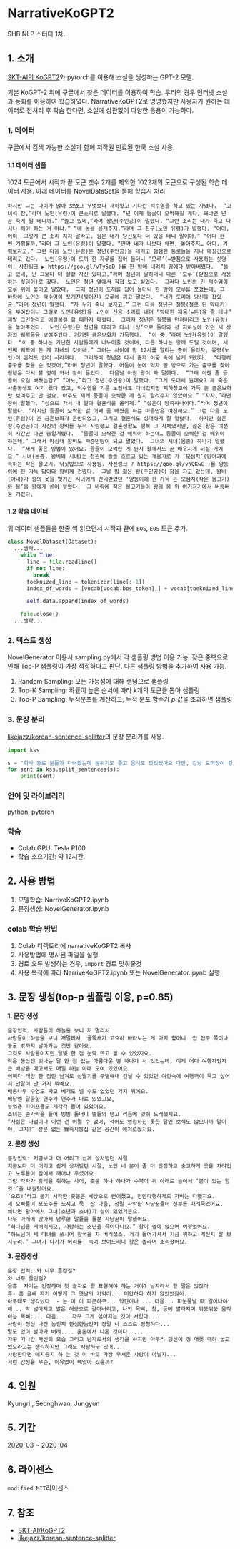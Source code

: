 # NarrativeKoGPT2
SHB NLP 스터디 1차.
  
## 1. 소개
[SKT-AI의 KoGPT2](https://github.com/SKT-AI/KoGPT2)와 pytorch를 이용해 소설을 생성하는 GPT-2 모델.
  
기본 KoGPT-2 위에 구글에서 찾은 데이터를 이용하여 학습. 우리의 경우 인터넷 소설과 동화를 이용하여 학습하였다. 
NarrativeKoGPT2로 명명했지만 사용자가 원하는 데이터로 전처리 후 학습 한다면, 소설에 상관없이 다양한 응용이 가능하다.

### 1. 데이터
구글에서 검색 가능한 소설과 함께 저작권 만료된 한국 소설 사용.
#### 1.1 데이터 샘플
1024 토큰에서 시작과 끝 토큰 갯수 2개를 제외한 1022개의 토큰으로 구성된 학습 데이터 사용. 아래 데이터를 NovelDataSet을 통해 학습시 처리 
```
하지만 그는 나이가 많아 보였고 무엇보다 새하얗고 기다란 턱수염을 하고 있는 자였다.  “고 녀석 참,”라며 노인(유령)이 큰소리로 말했다. “넌 이제 등골이 오싹해질 게다, 왜냐면 넌 곧 죽게 될 테니까.” “놀고 있네,”라며 청년(주인공)이 말했다. “그런 소리는 내가 죽고 나서나 해야 하는 거 아냐.” “네 놈을 뭉개주지.”라며 그 친구(노인 유령)가 말했다. “어이, 어이, 그렇게 큰 소리 치지 말라고. 힘은 내가 당신보다 더 있을 테니 말이야.” “어디 한 번 겨뤄볼까,”라며 그 노인(유령)이 말했다. “만약 네가 나보다 쌔면, 놓아주지… 어디, 겨뤄보자고.” 그런 다음 노인(유령)은 청년(주인공)을 데리고 껌껌한 통로들을 지나 대장간으로 데리고 갔다.  노인(유령)이 도끼 한 자루를 집어 들더니 ‘모루’(=받침으로 사용하는 쇳덩이. 사진링크 ▶ https://goo.gl/vTy5cD )를 한 방에 내려쳐 땅에다 받아버렸다.  “놀고 있네, 난 그보다 더 잘할 자신 있다고.”라며 청년이 말하더니 다른 ‘모루’(받침으로 사용하는 쇳덩이)로 갔다.  노인은 청년 옆에서 직접 보고 싶었다.  그러다 노인의 긴 턱수염이 모루 위에 놓이고 말았다.  그때 청년이 도끼를 집어 들더니 한 방에 모루를 쪼갰는데, 그 바람에 노인의 턱수염이 쪼개진(찢어진) 모루에 끼고 말았다.  “내가 도리어 당신을 잡았군,”라며 청년이 말했다. “자 누가 죽나 보자고.” 그런 다음 청년은 철봉(철로 된 막대기)을 부여잡더니 그걸로 노인(유령)을 노인이 신음 소리를 내며 “막대한 재물(=돈)을 줄 테니” 제발 그만하라고 애걸복걸 할 때까지 때렸다.  그러자 청년은 철봉을 던져버리고 노인(유령)을 놓아주었다.  노인(유령)은 청년을 데리고 다시 ‘성’으로 돌아와 성 지하실에 있던 세 상자의 궤짝들을 보여주었다. 거기엔 금은보화가 가득했다.  “이 중,”라며 노인(유령)이 말했다. “이 중 하나는 가난한 사람들에게 나누어줄 것이며, 다른 하나는 왕깨 드릴 것이며, 세 번째 궤짝에 든 게 자네의 것이네.” 그러는 사이에 밤 12시를 알리는 종이 울리자, 유령(노인)이 흔적도 없이 사라져다.  그리하여 청년은 다시 혼자 어둠 속에 남게 되었다.  “다행히 출구를 찾을 순 있겠어,”라며 청년이 말했다. 어둠이 눈에 익자 곧 방으로 가는 출구를 찾아 청년은 다시 불 옆에 와서 잠이 들었다.  다음날 아침 왕이 와 말했다.  “그래 이젠 좀 등골이 오걸 배웠는감?” “아뇨,”라고 청년(주인공)이 말했다. “그게 도대체 뭔데요? 제 죽은 사촌동생도 여기 왔다 갔고, 턱수염을 기른 노인네도 다녀갔지만 지하창고에 가득 든 금은보화만 보여주고 만 걸요. 아주도 제게 등골이 오싹한 게 뭔지 알려주지 않았어요.” “자자,”라면 왕이 말했다. “성으로 가서 내 딸과 결혼식을 올리게.” “성은이 망극하나이다.”라며 청년이 말했다. “하지만 등골이 오싹한 걸 어째 좀 배웠음 하는 마음만은 여전해요.” 그런 다음 노인(유령)이 준 금은보화가 운반되었고, 그리고 결혼식도 성대하게 잘 열렸다.  하지만 젊은 왕(주인공)이 자신의 왕비를 무척 사랑했고 결혼생활도 행복 그 자체였지만, 젊은 왕은 여전히 시간만 나면 중얼거렸다.  “등골이 오싹한 걸 배워야 하는데… 등골이 오싹한 걸 배워야 하는데.” 그래서 마침내 왕비도 짜증만땅이 되고 말았다.  그녀의 시녀(몸종) 하나가 말했다.  “제게 좋은 방법이 있어요. 등골이 오싹한 게 뭔지 왕께서도 곧 배우시게 되실 거예요.” 시녀(몸종. 왕비의 시녀)는 정원에 졸졸 흐르고 있는 개울가로 가 ‘모샘치’(잉어과에 속하는 작은 물고기. 낚싯밥으로 사용됨. 사진링크 ? https://goo.gl/vNQKwC )를 양동이에 한 가득 담아와 왕비께 건넸다.  그날 밤 젊은 왕(주인공)이 잠을 자고 있는데, 왕비(아내)가 왕의 옷을 벗기곤 시녀에게 건네받았던 ‘양동이에 한 가득 든 모샘치(작은 물고기)와 물’을 왕에게 쏟아 부었다.  그 바람에 작은 물고기들이 왕의 몸 위 여기저기에서 버둥버둥 거렸다.
```

#### 1.2 학습 데이터
위 데이터 샘플들을 한줄 씩 읽으면서 시작과 끝에 `BOS`, `EOS` 토큰 추가.
```python
class NovelDataset(Dataset):
  ...생략...
    while True:
      line = file.readline()
      if not line:
        break
      toeknized_line = tokenizer(line[:-1])
      index_of_words = [vocab[vocab.bos_token],] + vocab[toeknized_line]+ [vocab[vocab.eos_token]]

      self.data.append(index_of_words)

    file.close()
  ...생략...
```
### 2. 텍스트 생성
NovelGenerator 이용시 sampling.py에서 각 샘플링 방법 이용 가능. 잦은 중복으로 인해 Top-P 샘플링이 가장 적절하다고 판단. 다른 샘플링 방법을 추가하여 사용 가능.

1. Random Sampling: 모든 가능성에 대해 랜덤으로 샘플링
2. Top-K Sampling: 확률이 높은 순서에 따라 k개의 토큰을 뽑아 샘플링
3. Top-P Sampling: 누적분포를 계산하고, 누적 분포 함수가 $p$ 값을 초과하면 샘플링

### 3. 문장 분리
[likejazz/korean-sentence-splitter](https://github.com/likejazz/korean-sentence-splitter)의 문장 분리기를 사용.
```python
import kss

s = "회사 동료 분들과 다녀왔는데 분위기도 좋고 음식도 맛있었어요 다만, 강남 토끼정이 강남 쉑쉑버거 골목길로 쭉 올라가야 하는데 다들 쉑쉑버거의 유혹에 넘어갈 뻔 했답니다 강남역 맛집 토끼정의 외부 모습."
for sent in kss.split_sentences(s):
    print(sent)
```
### 언어 및 라이브러리
python, pytorch
### 학습
- Colab GPU: Tesla P100
- 학습 소요기간: 약 12시간.


## 2. 사용 방법
1) 모델학습: NarriveKoGPT2.ipynb
2) 문장생성: NovelGenerator.ipynb

###  colab 학습 방법 
1. Colab 디렉토리에 narrativeKoGPT2 복사
2. 사용방법에 명시된 파일을 실행. 
3. 경로 오류 발생하는 경우, `import` 경로 맞춰줄것 
4. 사용 목적에 따라 NarriveKoGPT2.ipynb 또는 NovelGenerator.ipynb 실행
 
## 3. 문장 생성(top-p 샘플링 이용, p=0.85)
  
**1. 문장 생성**
```
문장입력: 사람들이 하늘을 보니 저 멀리서
사람들이 하늘을 보니 저멀리서  굴뚝새가 고요히 바라보는 게 마치 할머니  집 입구 쪽이나 동굴 밖까지 날아가는 것만 같아요.
그것도 사람들이지만 달빛 한 점 눈딱 뜨고 볼 수 있었지요.
작은 동산엔 빛나는 달 한 점 없는 아름다운 별 하나가 서 있었는데, 이게 어디 여행자인지 큰 배낭을 메고서도 매일 하늘 아래 모여 있었어요.
어쩌다 태양 한 점만 남겨도 산딸기를 구별해내 건널 수 있었던 여인숙에 여행객이 묵고 싶어서 안달이 난 거지 뭐예요.
배롱나무 수염도 짜고 베개도 벨 수도 없었던 거지 뭐예요.
배낭엔 달콤한 연주가 연주가 따로 있었고요,
부엌용 파이프들도 제각각 들어 있었어요.
소녀는 손가락을 들어 빙빙 돌더니 별들의 탱고 리듬에 맞춰 노래했지요.
“사실은 마법이나 이런 건 어쩔 수 없어, 적어도 영험하진 못한 달엔 보석도 많으니까 말이야, 그치?” 창문 없는 뾰족지붕집 같은 공간이 애처로웠지요.
```
**2. 문장 생성**
```
문장입력: 지금보다 더 어리고 쉽게 상처받던 시절
지금보다 더 어리고 쉽게 상처받던 시절, 노인 네 분이 좀 더 단정하고 숭고하게 옷을 차려입고 노루들이 잠에서 깨어나 우셨어요.
그럼 각자가 휴식을 취하는 사이, 촛불 하나 하나가 수북이 위 아래로 늘어서 ‘불이 있는 힘껏!’을 내질렀어요.
‘오호!’라고 불기 시작한 촛불은 세상으로 뻗어졌고, 천만다행하게도 자비는 다했지요.
세 오빠들이 포도주를 드시고 푹  잔 다음, 정말 사악한 사냥꾼들이 신부를 때려죽였어요.
왜냐면 황야에서 그녀(소년과 소녀)가 살아 있었거든요.
나무 아래에 앉아서 남루한 말들을 돌본 사냥꾼이 말했어요.
“하나님을 저버리시오, 사랑하는 소년을 죽이다니요.” 왕이 옆에 앉으며 여쭈었어요.
“하느님이 세 마녀를 쓰시어 왕국을 차 버리셨소. 거기 들어가셔서 지금 뭐하고 계신지 잘 보시구려.” 그녀가 다가가 머리를  숙여 보여드리니 왕은 놀라며 소리쳤어요.
```

**3. 문장생성**
```
문장 입력: 와 너무 졸린걸?
와 너무 졸린걸?
음흠  자기는 긴장하며 첫 글자로 뭘 표현해야 하는 거야? 남자라서 할 말은 많잖아
휴- 흠 글쎄 자기 어떻게 그 옛날의 기억이... 미안하다 하지 않았었잖아...
아무래도 생각났다  - 눈 이 이 피곤하구... 약간이나 ... 다음... 피눈물날 때 일어나야 해... 막 넘어지고 발은 허공으로 갈아버리고, 나의 목뼈, 창, 등에 발라지며 뒤뚱뒤뚱 움직이는 목뼈.... 다음.... 자꾸 그게 싫어지는 것이 서럽다...
사람이 정신 나간 놈인지 한심한놈인지 정말 나 스스로 멍청하다...
말도 없이 날아가 버려.... 혼돈에서 나온 것이다. ...
자꾸 떠나간 자신의 모습 그리고 남자로서의 생각을 하지만 아무리 당신이 정 대못 때려 놓고 있으라고는 생각하지만 그래도 사랑하구 있어...
사랑한다면 애지중지 하 는 것 이 바로 가장 무서운 사랑이 아닐지...
저런 감정을 무슨, 이유없이 빼앗아 갔을까?
```
## 4. 인원 
Kyungri , Seonghwan, Jungyun

## 5. 기간
2020-03 ~ 2020-04
## 6. 라이센스
`modified MIT`라이센스
## 7. 참조
- [SKT-AI/KoGPT2](https://github.com/SKT-AI/KoGPT2)    
- [likejazz/korean-sentence-splitter](https://github.com/likejazz/korean-sentence-splitter)